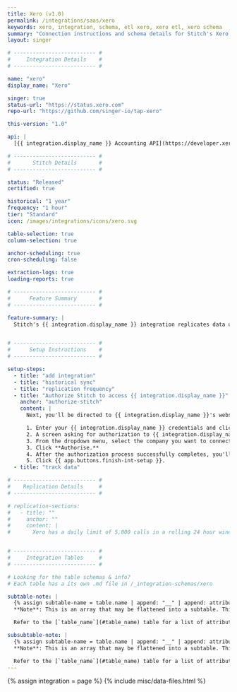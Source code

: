 ```yaml
---
title: Xero (v1.0)
permalink: /integrations/saas/xero
keywords: xero, integration, schema, etl xero, xero etl, xero schema
summary: "Connection instructions and schema details for Stitch's Xero integration."
layout: singer

# -------------------------- #
#     Integration Details    #
# -------------------------- #

name: "xero"
display_name: "Xero"

singer: true
status-url: "https://status.xero.com"
repo-url: "https://github.com/singer-io/tap-xero"

this-version: "1.0"

api: |
  [{{ integration.display_name }} Accounting API](https://developer.xero.com/documentation/api/api-overview){:target="new"}

# -------------------------- #
#       Stitch Details       #
# -------------------------- #

status: "Released"
certified: true

historical: "1 year"
frequency: "1 hour"
tier: "Standard"
icon: /images/integrations/icons/xero.svg

table-selection: true
column-selection: true

anchor-scheduling: true
cron-scheduling: false

extraction-logs: true
loading-reports: true

# -------------------------- #
#      Feature Summary       #
# -------------------------- #

feature-summary: |
  Stitch's {{ integration.display_name }} integration replicates data using the {{ integration.api | flatify | strip }}. Refer to the [Schema](#schema) section for a list of objects available for replication.


# -------------------------- #
#      Setup Instructions    #
# -------------------------- #

setup-steps:
  - title: "add integration"
  - title: "historical sync"
  - title: "replication frequency"
  - title: "Authorize Stitch to access {{ integration.display_name }}"
    anchor: "authorize-stitch"
    content: |
      Next, you'll be directed to {{ integration.display_name }}'s website to complete the setup.

      1. Enter your {{ integration.display_name }} credentials and click **Login**.
      2. A screen asking for authorization to {{ integration.display_name }} will display. **Note that Stitch will only ever read your data.**
      3. From the dropdown menu, select the company you want to connect to Stitch.
      3. Click **Authorise.**
      4. After the authorization process successfully completes, you'll be redirected back to Stitch.
      5. Click {{ app.buttons.finish-int-setup }}.
  - title: "track data"

# -------------------------- #
#    Replication Details     #
# -------------------------- #

# replication-sections:
#   - title: ""
#     anchor: ""
#     content: |
#       Xero has a daily limit of 5,000 calls in a rolling 24 hour window, and will return a 503 Service Unavailable error if exceeded. This is on a per organization basis.


# -------------------------- #
#     Integration Tables     #
# -------------------------- #

# Looking for the table schemas & info?
# Each table has a its own .md file in /_integration-schemas/xero

subtable-note: |
  {% assign subtable-name = table.name | append: "__" | append: attribute.name %}
  **Note**: This is an array that may be flattened into a subtable. This table would be named `{{ subtable-name }}`; records in this table may be joined to their parent by following [these instructions]({{ link.destinations.storage.nested-structures | prepend: site.baseurl | append: "#connecting-subtables-to-top-level-records" }}).

  Refer to the [`table_name`](#table_name) table for a list of attributes this subtable may contain.

subsubtable-note: |
  {% assign subtable-name = table.name | append: "__" | append: attribute.name | append: "__" | append: subattribute.name %}
  **Note**: This is an array that may be flattened into a subtable. This table would be named `{{ subtable-name }}`; records in this table may be joined to their parent by following [these instructions]({{ link.destinations.storage.nested-structures | prepend: site.baseurl | append: "#connecting-subtables-to-top-level-records" }}).

  Refer to the [`table_name`](#table_name) table for a list of attributes this subtable may contain.
---
```

{% assign integration = page %}
{% include misc/data-files.html %}